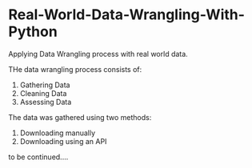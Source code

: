 # Real-World-Data-Wrangling-With-Python
Applying Data Wrangling process with real world data.

THe data wrangling process consists of:

1. Gathering Data
2. Cleaning Data
3. Assessing Data

The data was gathered using two methods:

1. Downloading manually
2. Downloading using an API

to be continued....

